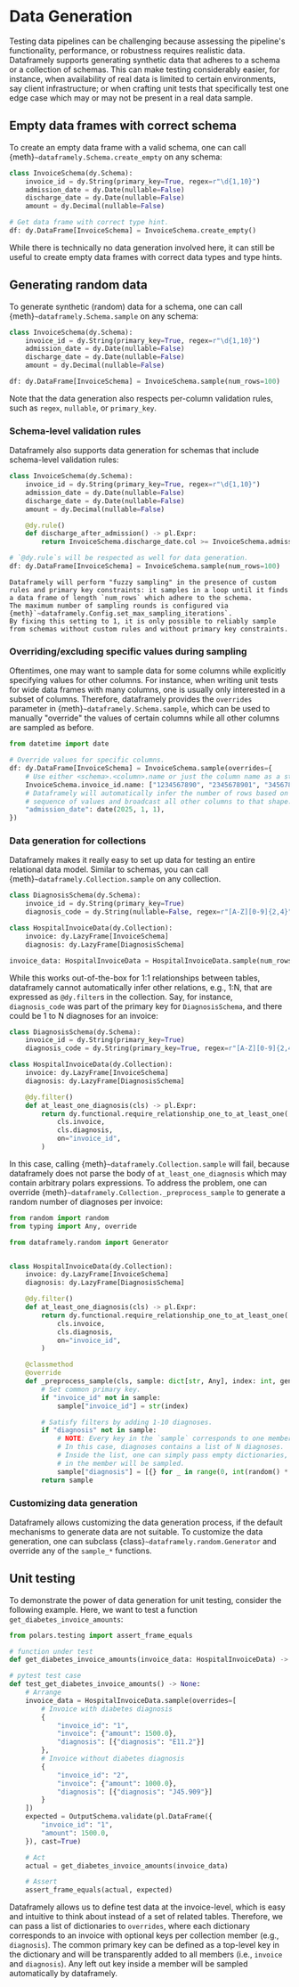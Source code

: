 # Data Generation

Testing data pipelines can be challenging because assessing the pipeline's functionality, performance, or robustness requires realistic data.
Dataframely supports generating synthetic data that adheres to a schema or a collection of schemas.
This can make testing considerably easier, for instance, when availability of real data is limited to certain environments, say client infrastructure; or when crafting unit tests that specifically test one edge case which may or may not be present in a real data sample.

## Empty data frames with correct schema

To create an empty data frame with a valid schema, one can call {meth}`~dataframely.Schema.create_empty` on any schema:

```python
class InvoiceSchema(dy.Schema):
    invoice_id = dy.String(primary_key=True, regex=r"\d{1,10}")
    admission_date = dy.Date(nullable=False)
    discharge_date = dy.Date(nullable=False)
    amount = dy.Decimal(nullable=False)

# Get data frame with correct type hint.
df: dy.DataFrame[InvoiceSchema] = InvoiceSchema.create_empty()
```

While there is technically no data generation involved here, it can still be useful to create empty data frames with correct data types and type hints.

## Generating random data

To generate synthetic (random) data for a schema, one can call {meth}`~dataframely.Schema.sample` on any schema:

```python
class InvoiceSchema(dy.Schema):
    invoice_id = dy.String(primary_key=True, regex=r"\d{1,10}")
    admission_date = dy.Date(nullable=False)
    discharge_date = dy.Date(nullable=False)
    amount = dy.Decimal(nullable=False)

df: dy.DataFrame[InvoiceSchema] = InvoiceSchema.sample(num_rows=100)
```

Note that the data generation also respects per-column validation rules, such as `regex`, `nullable`, or `primary_key`.

### Schema-level validation rules

Dataframely also supports data generation for schemas that include schema-level validation rules:

```python
class InvoiceSchema(dy.Schema):
    invoice_id = dy.String(primary_key=True, regex=r"\d{1,10}")
    admission_date = dy.Date(nullable=False)
    discharge_date = dy.Date(nullable=False)
    amount = dy.Decimal(nullable=False)

    @dy.rule()
    def discharge_after_admission() -> pl.Expr:
        return InvoiceSchema.discharge_date.col >= InvoiceSchema.admission_date.col

# `@dy.rule`s will be respected as well for data generation.
df: dy.DataFrame[InvoiceSchema] = InvoiceSchema.sample(num_rows=100)
```

```{note}
Dataframely will perform "fuzzy sampling" in the presence of custom rules and primary key constraints: it samples in a loop until it finds a data frame of length `num_rows` which adhere to the schema.
The maximum number of sampling rounds is configured via {meth}`~dataframely.Config.set_max_sampling_iterations`.
By fixing this setting to 1, it is only possible to reliably sample from schemas without custom rules and without primary key constraints.
```

### Overriding/excluding specific values during sampling

Oftentimes, one may want to sample data for some columns while explicitly specifying values for other columns.
For instance, when writing unit tests for wide data frames with many columns, one is usually only interested in a subset of columns.
Therefore, dataframely provides the `overrides` parameter in {meth}`~dataframely.Schema.sample`, which can be used to manually "override" the values of certain columns while all other columns are sampled as before.

```python
from datetime import date

# Override values for specific columns.
df: dy.DataFrame[InvoiceSchema] = InvoiceSchema.sample(overrides={
    # Use either <schema>.<column>.name or just the column name as a string.
    InvoiceSchema.invoice_id.name: ["1234567890", "2345678901", "3456789012"],
    # Dataframely will automatically infer the number of rows based on the longest given
    # sequence of values and broadcast all other columns to that shape.
    "admission_date": date(2025, 1, 1),
})
```

### Data generation for collections

Dataframely makes it really easy to set up data for testing an entire relational data model.
Similar to schemas, you can call {meth}`~dataframely.Collection.sample` on any collection.

```python
class DiagnosisSchema(dy.Schema):
    invoice_id = dy.String(primary_key=True)
    diagnosis_code = dy.String(nullable=False, regex=r"[A-Z][0-9]{2,4}")

class HospitalInvoiceData(dy.Collection):
    invoice: dy.LazyFrame[InvoiceSchema]
    diagnosis: dy.LazyFrame[DiagnosisSchema]

invoice_data: HospitalInvoiceData = HospitalInvoiceData.sample(num_rows=10)
```

While this works out-of-the-box for 1:1 relationships between tables, dataframely cannot automatically infer other relations, e.g., 1:N,
that are expressed as `@dy.filter`s in the collection.
Say, for instance, `diagnosis_code` was part of the primary key for `DiagnosisSchema`, and there could be 1 to N diagnoses for an invoice:

```python
class DiagnosisSchema(dy.Schema):
    invoice_id = dy.String(primary_key=True)
    diagnosis_code = dy.String(primary_key=True, regex=r"[A-Z][0-9]{2,4}")

class HospitalInvoiceData(dy.Collection):
    invoice: dy.LazyFrame[InvoiceSchema]
    diagnosis: dy.LazyFrame[DiagnosisSchema]

    @dy.filter()
    def at_least_one_diagnosis(cls) -> pl.Expr:
        return dy.functional.require_relationship_one_to_at_least_one(
            cls.invoice,
            cls.diagnosis,
            on="invoice_id",
        )
```

In this case, calling {meth}`~dataframely.Collection.sample` will fail, because dataframely does not parse the body of `at_least_one_diagnosis` which may contain arbitrary polars expressions.
To address the problem, one can override {meth}`~dataframely.Collection._preprocess_sample` to generate a random number of diagnoses per invoice:

```python
from random import random
from typing import Any, override

from dataframely.random import Generator


class HospitalInvoiceData(dy.Collection):
    invoice: dy.LazyFrame[InvoiceSchema]
    diagnosis: dy.LazyFrame[DiagnosisSchema]

    @dy.filter()
    def at_least_one_diagnosis(cls) -> pl.Expr:
        return dy.functional.require_relationship_one_to_at_least_one(
            cls.invoice,
            cls.diagnosis,
            on="invoice_id",
        )

    @classmethod
    @override
    def _preprocess_sample(cls, sample: dict[str, Any], index: int, generator: Generator):
        # Set common primary key.
        if "invoice_id" not in sample:
            sample["invoice_id"] = str(index)

        # Satisfy filters by adding 1-10 diagnoses.
        if "diagnosis" not in sample:
            # NOTE: Every key in the `sample` corresponds to one member of the collection.
            # In this case, diagnoses contains a list of N diagnoses.
            # Inside the list, one can simply pass empty dictionaries, which means that all columns
            # in the member will be sampled.
            sample["diagnosis"] = [{} for _ in range(0, int(random() * 10) + 1)]
        return sample
```

### Customizing data generation

Dataframely allows customizing the data generation process, if the default mechanisms to generate data are not suitable.
To customize the data generation, one can subclass {class}`~dataframely.random.Generator` and override any of the `sample_*` functions.

## Unit testing

To demonstrate the power of data generation for unit testing,
consider the following example.
Here, we want to test a function `get_diabetes_invoice_amounts`:

```python
from polars.testing import assert_frame_equals

# function under test
def get_diabetes_invoice_amounts(invoice_data: HospitalInvoiceData) -> dy.LazyFrame[OutputSchema]: ...

# pytest test case
def test_get_diabetes_invoice_amounts() -> None:
    # Arrange
    invoice_data = HospitalInvoiceData.sample(overrides=[
        # Invoice with diabetes diagnosis
        {
            "invoice_id": "1",
            "invoice": {"amount": 1500.0},
            "diagnosis": [{"diagnosis": "E11.2"}]
        },
        # Invoice without diabetes diagnosis
        {
            "invoice_id": "2",
            "invoice": {"amount": 1000.0},
            "diagnosis": [{"diagnosis": "J45.909"}]
        }
    ])
    expected = OutputSchema.validate(pl.DataFrame({
        "invoice_id": "1",
        "amount": 1500.0,
    }), cast=True)

    # Act
    actual = get_diabetes_invoice_amounts(invoice_data)

    # Assert
    assert_frame_equals(actual, expected)
```

Dataframely allows us to define test data at the invoice-level, which is easy and intuitive to think about instead of a set of related tables.
Therefore, we can pass a list of dictionaries to `overrides`,
where each dictionary corresponds to an invoice with optional keys per collection member (e.g., `diagnosis`).
The common primary key can be defined as a top-level key in the dictionary and will be transparently added to all members (i.e., `invoice` and `diagnosis`).
Any left out key inside a member will be sampled automatically by dataframely.
